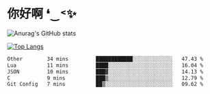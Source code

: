 # 你好啊 ❛‿˂✨

![Anurag's GitHub stats](https://github-readme-stats.vercel.app/api?username=ZombieFly&count_private=true&show_icons=true)

[![Top Langs](https://github-readme-stats.vercel.app/api/top-langs/?username=ZombieFly&layout=compact&count_private=true&hide=Ruby,makefile)](https://github.com/anuraghazra/github-readme-stats)

<!--START_SECTION:waka-->

```txt
Other        34 mins         ████████████░░░░░░░░░░░░░   47.43 %
Lua          11 mins         ████░░░░░░░░░░░░░░░░░░░░░   16.04 %
JSON         10 mins         ███▓░░░░░░░░░░░░░░░░░░░░░   14.13 %
C            9 mins          ███▒░░░░░░░░░░░░░░░░░░░░░   12.79 %
Git Config   7 mins          ██▒░░░░░░░░░░░░░░░░░░░░░░   09.62 %
```

<!--END_SECTION:waka-->
